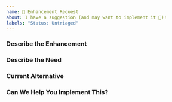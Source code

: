 ```yaml
---
name: 🚀 Enhancement Request
about: I have a suggestion (and may want to implement it 🙂)!
labels: "Status: Untriaged"
---
```


### Describe the Enhancement
<!---  What you are trying to achieve that you can't? -->

### Describe the Need
<!---  What kind of user do you believe would utilize this enhancement, and how many users might want this functionality -->

### Current Alternative
<!--- Is there a current alternative that you can utilize to workaround the lack of this enhancement -->

### Can We Help You Implement This?
<!---  The best way to ensure your enhancement is built is to help implement the enhancement yourself. If you're interested in helping out we'd love to give you a hand to make this possible. Let us know if there's something you need. -->
